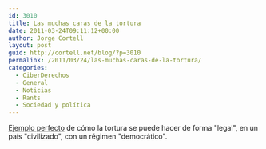 ```yaml
---
id: 3010
title: Las muchas caras de la tortura
date: 2011-03-24T09:11:12+00:00
author: Jorge Cortell
layout: post
guid: http://cortell.net/blog/?p=3010
permalink: /2011/03/24/las-muchas-caras-de-la-tortura/
categories:
  - CiberDerechos
  - General
  - Noticias
  - Rants
  - Sociedad y polí­tica
---
```

[Ejemplo perfecto](http://www.es.amnesty.org/actua/acciones/estados-unidos-soldado-bradley-manning/) de cómo la tortura se puede hacer de forma "legal", en un país "civilizado", con un régimen "democrático".